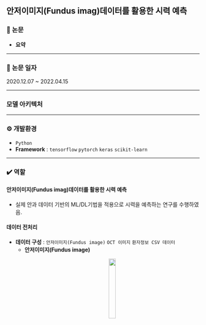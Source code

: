 ## 안저이미지(Fundus imag)데이터를 활용한 시력 예측
### 📌 논문
- **요약**

---

### 📆 논문 일자
2020.12.07 ~ 2022.04.15

---
### 모델 아키텍처


---
### ⚙️ 개발환경
- `Python`
- **Framework** : `tensorflow` `pytorch` `keras` `scikit-learn`
  
---

### ✔️ 역할
#### 안저이미지(Fundus imag)데이터를 활용한 시력 예측
- 실제 안과 데이터 기반의 ML/DL기법을 적용으로 시력을 예측하는 연구를 수행하였음.



#### 데이터 전처리
- **데이터 구성** : `안저이미지(Fundus image)` `OCT 이미지` `환자정보 CSV 데이터`
  - **안저이미지(Fundus image)**
    <p align="center">  
    <img src="https://github.com/ssh6lq/Development-of-AI-based-technology-for-diagnosis-and-treatment-of-ophthalmic-diseases/assets/154342847/82568f36-fa1e-4e20-96a2-92e636f3026b.png" align="center" width="20%">  







